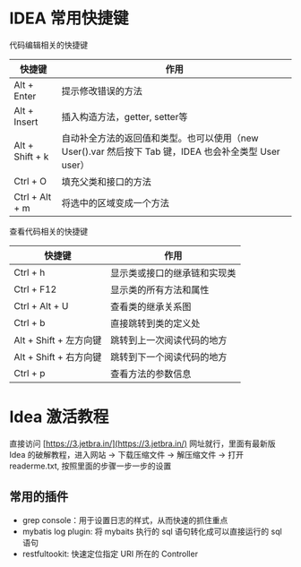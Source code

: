 # IDEA 常用快捷键

代码编辑相关的快捷键

| 快捷键          | 作用                                                         |
| --------------- | ------------------------------------------------------------ |
| Alt + Enter     | 提示修改错误的方法                                           |
| Alt + Insert    | 插入构造方法，getter, setter等                               |
| Alt + Shift + k | 自动补全方法的返回值和类型。也可以使用（new User().var 然后按下 Tab 键，IDEA 也会补全类型 User user） |
| Ctrl + O        | 填充父类和接口的方法                                         |
| Ctrl + Alt + m  | 将选中的区域变成一个方法                                     |

查看代码相关的快捷键

| 快捷键                 | 作用                         |
| ---------------------- | ---------------------------- |
| Ctrl + h               | 显示类或接口的继承链和实现类 |
| Ctrl + F12             | 显示类的所有方法和属性       |
| Ctrl + Alt + U         | 查看类的继承关系图           |
| Ctrl  + b              | 直接跳转到类的定义处         |
| Alt + Shift + 左方向键 | 跳转到上一次阅读代码的地方   |
| Alt + Shift + 右方向键 | 跳转到下一个阅读代码的地方   |
| Ctrl + p               | 查看方法的参数信息           |

# Idea 激活教程

直接访问 [https://3.jetbra.in/](https://3.jetbra.in/) 网址就行，里面有最新版 Idea 的破解教程，进入网站 -> 下载压缩文件 -> 解压缩文件 -> 打开 readerme.txt, 按照里面的步骤一步一步的设置

## 常用的插件

- grep console：用于设置日志的样式，从而快速的抓住重点
- mybatis log plugin: 将 mybaits 执行的 sql 语句转化成可以直接运行的 sql 语句
- restfultookit: 快速定位指定 URI 所在的 Controller 
